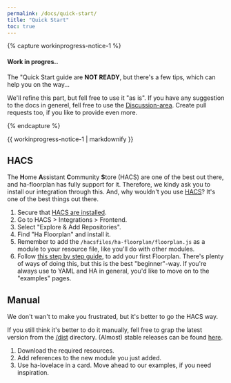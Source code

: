```yaml
---
permalink: /docs/quick-start/
title: "Quick Start"
toc: true
---
```



{% capture workinprogress-notice-1 %}
#### Work in progres..

The "Quick Start guide are **NOT READY**, but there's a few tips, which can help you on the way...

We'll refine this part, but fell free to use it "as is". If you have any suggestion to the docs in generel, fell free to use the [Discussion-area](https://github.com/ExperienceLovelace/ha-floorplan/discussions). Create pull requests too, if you like to provide even more.

{% endcapture %}

<div class="notice">{{ workinprogress-notice-1 | markdownify }}</div>



## HACS
The **H**ome **A**ssistant **C**ommunity **S**tore (HACS) are one of the best out there, and ha-floorplan has fully support for it. Therefore, we kindy ask you to install our integration through this. And, why wouldn't you use [HACS](https://hacs.xyz/)? It's one of the best things out there.

1) Secure that [HACS are installed](https://hacs.xyz/docs/installation/installation).
2) Go to HACS > Integrations > Frontend.
3) Select "Explore & Add Repositories".
4) Find "Ha Floorplan" and install it.
5) Remember to add the `/hacsfiles/ha-floorplan/floorplan.js` as a module to your resource file, like you'll do with other modules.
6) Follow [this step by step guide](https://community.home-assistant.io/t/floorplan-now-available-as-a-lovelace-card/115489/323?u=exetico), to add your first Floorplan. There's plenty of ways of doing this, but this is the best "beginner"-way. If you're always use to YAML and HA in general, you'd like to move on to the "examples" pages.

                
## Manual

We don't wan't to make you frustrated, but it's better to go the HACS way. 

If you still think it's better to do it manually, fell free to grap the latest version from the [/dist](https://github.com/ExperienceLovelace/ha-floorplan/tree/master/dist) directory. (Almost) stable releases can be found [here](https://github.com/ExperienceLovelace/ha-floorplan/releases).

1) Download the required resources.
2) Add references to the new module you just added.
3) Use ha-lovelace in a card. Move ahead to our examples, if you need inspiration.


